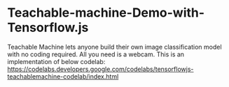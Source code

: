 # Teachable-machine-Demo-with-Tensorflow.js
Teachable Machine lets anyone build their own image classification model with no coding required. All you need is a webcam.
This is an implementation of below codelab:
https://codelabs.developers.google.com/codelabs/tensorflowjs-teachablemachine-codelab/index.html
